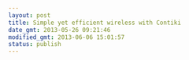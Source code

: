 ```yaml
---
layout: post
title: Simple yet efficient wireless with Contiki
date_gmt: 2013-05-26 09:21:46
modified_gmt: 2013-06-06 15:01:57
status: publish
---
```


